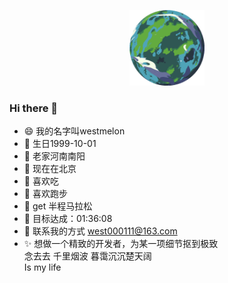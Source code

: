 <p align="center"><img width="24%" alt="这是独一无二的行星!" src="./assets/readme-header.png" /></p>

### Hi there 👋

- :smile: 我的名字叫westmelon
- :birthday: 生日1999-10-01
- :house_with_garden: 老家河南南阳
- :office: 现在在北京
- :fried_shrimp: 喜欢吃
- :running: 喜欢跑步
- :icecream: get 半程马拉松
- :triangular_flag_on_post: 目标达成：01:36:08
- :email: 联系我的方式 west000111@163.com
- :sparkles: 想做一个精致的开发者，为某一项细节抠到极致
<br>念去去 千里烟波 暮霭沉沉楚天阔
<br>Is my life
